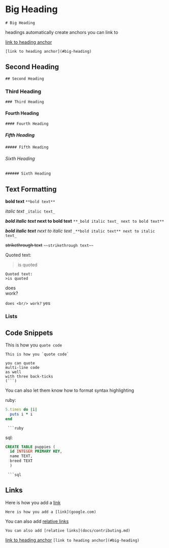 # Big Heading
`# Big Heading`

headings automatically create anchors you can link to

[link to heading anchor](#big-heading)

`[link to heading anchor](#big-heading)`

## Second Heading
`## Second Heading`

### Third Heading
`### Third Heading`

#### Fourth Heading
`#### Fourth Heading`

##### Fifth Heading
`##### Fifth Heading`

###### Sixth Heading
`###### Sixth Heading`

## Text Formatting

**bold text**
`**bold text**`

_italic text_
`_italic text_`

**_bold italic text_ next to bold text**
`**_bold italic text_ next to bold text**`

_**bold italic text** next to italic text_
`_**bold italic text** next to italic text_`

~~strikethrough text~~
`~~strikethrough text~~`

Quoted text:
>is quoted

```
Quoted text:
>is quoted
```

does <br/> work?

`does <br/> work?`
yes 

### Lists


## Code Snippets

This is how you `quote code`
```
This is how you `quote code`
```

```
you can quote
multi-line code
as well
with three back-ticks
(```)
```

You can also let them know how to format syntax highlighting

ruby:
```ruby
5.times do |i|
  puts i * i
end
```
` ```ruby`

sql:
```sql
CREATE TABLE puppies (
  id INTEGER PRIMARY KEY,
  name TEXT,
  breed TEXT
  )
```
` ```sql`
  
## Links

Here is how you add a [link](google.com)

`Here is how you add a [link](google.com)`

You can also add [relative links](docs/contributing.md)

`You can also add [relative links](docs/contributing.md)`


[link to heading anchor](#big-heading)
`[link to heading anchor](#big-heading)`





